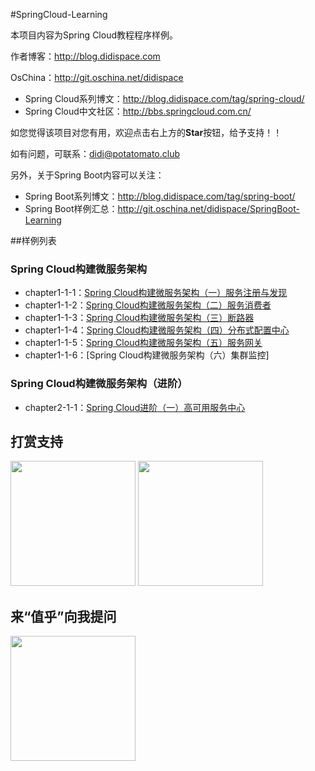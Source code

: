#SpringCloud-Learning

本项目内容为Spring Cloud教程程序样例。

作者博客：http://blog.didispace.com

OsChina：http://git.oschina.net/didispace

- Spring Cloud系列博文：http://blog.didispace.com/tag/spring-cloud/
- Spring Cloud中文社区：http://bbs.springcloud.com.cn/

如您觉得该项目对您有用，欢迎点击右上方的**Star**按钮，给予支持！！

如有问题，可联系：didi@potatomato.club

另外，关于Spring Boot内容可以关注：

- Spring Boot系列博文：http://blog.didispace.com/tag/spring-boot/
- Spring Boot样例汇总：http://git.oschina.net/didispace/SpringBoot-Learning

##样例列表

### Spring Cloud构建微服务架构

- chapter1-1-1：[Spring Cloud构建微服务架构（一）服务注册与发现](http://blog.didispace.com/springcloud1/)
- chapter1-1-2：[Spring Cloud构建微服务架构（二）服务消费者](http://blog.didispace.com/springcloud2/)
- chapter1-1-3：[Spring Cloud构建微服务架构（三）断路器](http://blog.didispace.com/springcloud3/)
- chapter1-1-4：[Spring Cloud构建微服务架构（四）分布式配置中心](http://blog.didispace.com/springcloud4/)
- chapter1-1-5：[Spring Cloud构建微服务架构（五）服务网关](http://blog.didispace.com/springcloud5/)
- chapter1-1-6：[Spring Cloud构建微服务架构（六）集群监控]

### Spring Cloud构建微服务架构（进阶）

- chapter2-1-1：[Spring Cloud进阶（一）高可用服务中心]()


## 打赏支持

<img src="http://git.oschina.net/uploads/images/2016/0717/085831_64f0a21e_437188.png" width="200px" height="200px;" /> <img src="http://git.oschina.net/uploads/images/2016/0717/085620_78f6b3cb_437188.png" width="200px" height="200px;" />

## 来“值乎”向我提问

<img src="http://git.oschina.net/uploads/images/2016/0730/162630_28523bbf_437188.jpeg" width="200px" height="200px;" />
